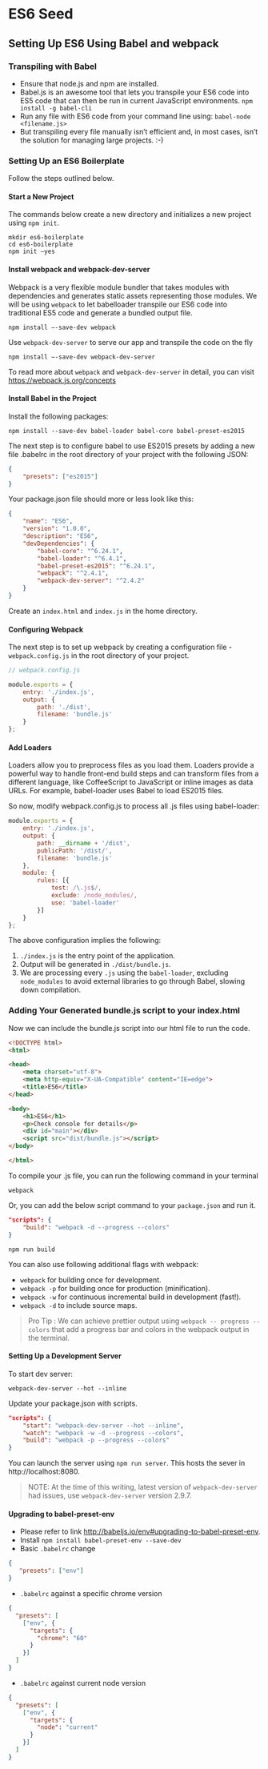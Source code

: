 # ES6 Seed

## Setting Up ES6 Using Babel and webpack

### Transpiling with Babel

* Ensure that node.js and npm are installed.
* Babel.js is an awesome tool that lets you transpile your ES6 code into ES5 code that can then be run in current JavaScript environments. `npm install -g babel-cli`
* Run any file with ES6 code from your command line using: `babel-node <filename.js>`
* But transpiling every file manually isn’t efficient and, in most cases, isn’t the solution for managing large projects. :-)

### Setting Up an ES6 Boilerplate

Follow the steps outlined below.

#### Start a New Project

The commands below create a new directory and initializes a new project using `npm init`.

```
mkdir es6-boilerplate
cd es6-boilerplate
npm init –yes
```

#### Install webpack and webpack-dev-server

Webpack is a very flexible module bundler that takes modules with dependencies and generates static assets representing those modules. We will be using `webpack` to let babelloader transpile our ES6 code into traditional ES5 code and generate a bundled output file.

```
npm install –-save-dev webpack
```

Use `webpack-dev-server` to serve our app and transpile the code on the fly

```
npm install –-save-dev webpack-dev-server
```

To read more about `webpack` and `webpack-dev-server` in detail, you can visit https://webpack.js.org/concepts

#### Install Babel in the Project

Install the following packages:

`npm install --save-dev babel-loader babel-core babel-preset-es2015`

The next step is to configure babel to use ES2015 presets by adding a new file
.babelrc in the root directory of your project with the following JSON:

```JSON
{
    "presets": ["es2015"]
}
```

Your package.json file should more or less look like this:

```JSON
{
    "name": "ES6",
    "version": "1.0.0",
    "description": "ES6",
    "devDependencies": {
        "babel-core": "^6.24.1",
        "babel-loader": "^6.4.1",
        "babel-preset-es2015": "^6.24.1",
        "webpack": "^2.4.1",
        "webpack-dev-server": "^2.4.2"
    }
}
```

Create an `index.html` and `index.js` in the home directory.

#### Configuring Webpack

The next step is to set up webpack by creating a configuration file - `webpack.config.js` in the root directory of your project.

``` JavaScript
// webpack.config.js

module.exports = {
    entry: './index.js',
    output: {
        path: './dist',
        filename: 'bundle.js'
    }
};
```


#### Add Loaders

Loaders allow you to preprocess files as you load them. Loaders provide a powerful way to handle front-end build steps and can transform files from a different language, like CoffeeScript to JavaScript or inline images as data URLs. For example, babel-loader uses Babel to load ES2015 files.

So now, modify webpack.config.js to process all .js files using babel-loader:

```JavaScript
module.exports = {
    entry: './index.js',
    output: {
        path: __dirname + '/dist',
        publicPath: '/dist/',
        filename: 'bundle.js'
    },
    module: {
        rules: [{
            test: /\.js$/,
            exclude: /node_modules/,
            use: 'babel-loader'
        }]
    }
};
```

The above configuration implies the following:
1. `./index.js` is the entry point of the application.
2. Output will be generated in `./dist/bundle.js`.
3. We are processing every `.js` using the `babel-loader`, excluding
`node_modules` to avoid external libraries to go through Babel,
slowing down compilation.

### Adding Your Generated bundle.js script to your index.html

Now we can include the bundle.js script into our html file to run the code.
```HTML
<!DOCTYPE html>
<html>

<head>
    <meta charset="utf-8">
    <meta http-equiv="X-UA-Compatible" content="IE=edge">
    <title>ES6</title>
</head>

<body>
    <h1>ES6</h1>
    <p>Check console for details</p>
    <div id="main"></div>
    <script src="dist/bundle.js"></script>
</body>

</html>
```

To compile your .js file, you can run the following command in your terminal

`webpack`

Or, you can add the below script command to your `package.json` and run it.

```JSON
"scripts": {
    "build": "webpack -d --progress --colors"
}
```

`npm run build`

You can also use following additional flags with webpack:
* `webpack` for building once for development.
* `webpack -p` for building once for production (minification).
* `webpack -w` for continuous incremental build in development (fast!).
* `webpack -d` to include source maps.

> Pro Tip : We can achieve prettier output using `webpack -- progress --colors` that add a progress bar and colors in the webpack output in the terminal.

#### Setting Up a Development Server

To start dev server:

`webpack-dev-server --hot --inline`

Update your package.json with scripts.

```JSON
"scripts": {
    "start": "webpack-dev-server --hot --inline",
    "watch": "webpack -w -d --progress --colors",
    "build": "webpack -p --progress --colors"
}
```

You can launch the server using `npm run server`. This hosts the sever in http://localhost:8080.

> NOTE: At the time of this writing, latest version of `webpack-dev-server` had issues, use `webpack-dev-server` version 2.9.7.

#### Upgrading to babel-preset-env

* Please refer to link http://babeljs.io/env#upgrading-to-babel-preset-env.
* Install `npm install babel-preset-env --save-dev`
* Basic `.babelrc` change

```JSON
{
   "presets": ["env"]
}
```

* `.babelrc` against a specific chrome version

```JSON
{
  "presets": [
    ["env", {
      "targets": {
        "chrome": "60"
      }
    }]
  ]
}
```

* `.babelrc` against current node version

```JSON
{
  "presets": [
    ["env", {
      "targets": {
        "node": "current"
      }
    }]
  ]
}
```